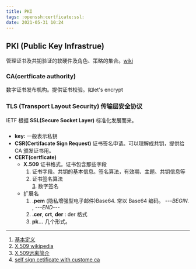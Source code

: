 ```yaml
---
title: PKI
tags: :openssh:certficate:ssl:
date: 2021-05-31 10:24
---
```


## PKI (Public Key Infrastrue)
 管理证书及共钥验证的软硬件及角色、策略的集合。[wiki](https://en.wikipedia.org/wiki/Public_key_infrastructure)
 
### CA(certficate authority)
 数字证书发布机构。提供证书校验。如let's encrypt
 
### TLS (Transport Layout Security) 传输层安全协议
 IETF 根据 **SSL(Secure Socket Layer)** 标准化发展而来。

### 
 - **key:** 一般表示私钥
 - **CSR(Certifacate Sign Request)** 证书签名申请。可以理解成共钥，提供给CA 颁发证书用。
 - **CERT(certficate)**
	 -  **X.509** 证书格式。证书包含那些字段     
		1. 证书字段。共钥的基本信息。签名算法，有效期、主题、共钥信息等  
		2. 证书签名算法  
		[3](3.md). 数字签名  
	 -  扩展名
	 	1. **.pem** (隐私增强型电子邮件)Base64. 常以 Base64 编码。 *---BEGIN.* , *---END---*
		2. **.cer**, **crt**, **der** : der 格式
		3. **pk...** 几个形式。


---
1. [基本定义](zotero://select/library/items/SDIJN848)
2. [X.509 wikipedia](https://zh.wikipedia.org/wiki/X.509)
3. [X.509远离简介](zotero://select/library/items/ANB2UPLI)
4. [self sign cetificate with custome ca](zotero://select/library/items/7ULN7W3R)
